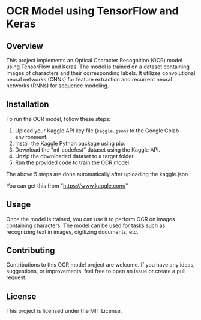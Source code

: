 # OCR Model using TensorFlow and Keras

## Overview
This project implements an Optical Character Recognition (OCR) model using TensorFlow and Keras. The model is trained on a dataset containing images of characters and their corresponding labels. It utilizes convolutional neural networks (CNNs) for feature extraction and recurrent neural networks (RNNs) for sequence modeling.

## Installation
To run the OCR model, follow these steps:

1. Upload your Kaggle API key file (`kaggle.json`) to the Google Colab environment.
2. Install the Kaggle Python package using pip.
3. Download the "ml-codefest" dataset using the Kaggle API.
4. Unzip the downloaded dataset to a target folder.
5. Run the provided code to train the OCR model.

The above 5 steps are done automatically after uploading the kaggle.json

You can get this from "https://www.kaggle.com/"

## Usage
Once the model is trained, you can use it to perform OCR on images containing characters. The model can be used for tasks such as recognizing text in images, digitizing documents, etc.

## Contributing
Contributions to this OCR model project are welcome. If you have any ideas, suggestions, or improvements, feel free to open an issue or create a pull request.

## License
This project is licensed under the MIT License.

